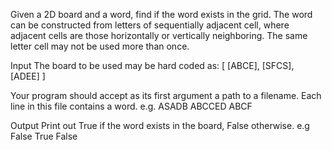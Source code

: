 Given a 2D board and a word, find if the word exists in the grid.
The word can be constructed from letters of sequentially adjacent cell, where adjacent cells are those horizontally or vertically neighboring.
The same letter cell may not be used more than once.

Input The board to be used may be hard coded as:
 [
 [ABCE],
 [SFCS],
 [ADEE]
 ]

Your program should accept as its first argument a path to a filename. Each line in this file contains a word.
 e.g.
 ASADB
 ABCCED
 ABCF

Output
 Print out True if the word exists in the board, False otherwise.
 e.g
 False
 True
 False

